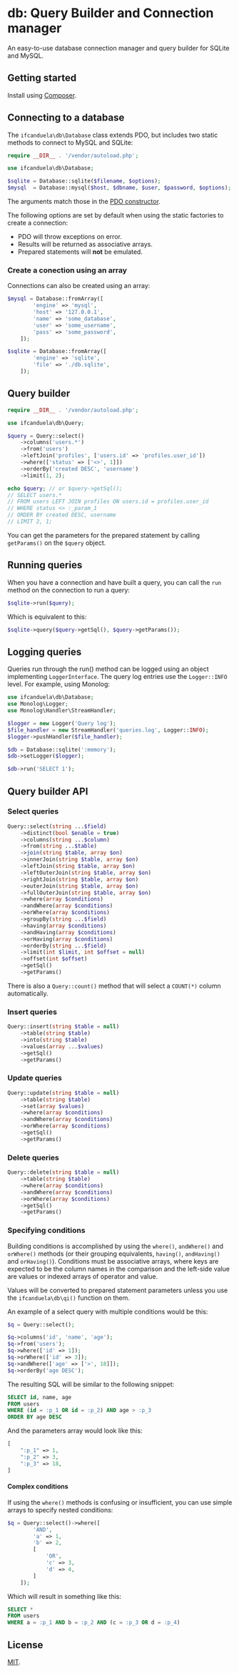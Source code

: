 # db: Query Builder and Connection manager

An easy-to-use database connection manager and query builder for SQLite and MySQL.

## Getting started

Install using [Composer](https://getcomposer.org).

## Connecting to a database

The `ifcanduela\db\Database` class extends PDO, but includes two static methods to connect
to MySQL and SQLite:

```php
require __DIR__ . '/vendor/autoload.php';

use ifcanduela\db\Database;

$sqlite = Database::sqlite($filename, $options);
$mysql  = Database::mysql($host, $dbname, $user, $password, $options);
```

The arguments match those in the [PDO constructor](http://php.net/manual/en/pdo.construct.php).

The following options are set by default when using the static factories to create a connection:

- PDO will throw exceptions on error.
- Results will be returned as associative arrays.
- Prepared statements will **not** be emulated.

### Create a conection using an array

Connections can also be created using an array:

```php
$mysql = Database::fromArray([
        'engine' => 'mysql',
        'host' => '127.0.0.1',
        'name' => 'some_database',
        'user' => 'some_username',
        'pass' => 'some_password',
    ]);

$sqlite = Database::fromArray([
        'engine' => 'sqlite',
        'file' => './db.sqlite',
    ]);

```

## Query builder

```php
require __DIR__ . '/vendor/autoload.php';

use ifcanduela\db\Query;

$query = Query::select()
    ->columns('users.*')
    ->from('users')
    ->leftJoin('profiles', ['users.id' => 'profiles.user_id'])
    ->where(['status' => ['<>', 1]])
    ->orderBy('created DESC', 'username')
    ->limit(1, 2);

echo $query; // or $query->getSql();
// SELECT users.*
// FROM users LEFT JOIN profiles ON users.id = profiles.user_id
// WHERE status <> :_param_1
// ORDER BY created DESC, username
// LIMIT 2, 1;
```

You can get the parameters for the prepared statement by calling `getParams()` on the `$query`
object.

## Running queries

When you have a connection and have built a query, you can call the `run` method on the connection
to run a query:

```php
$sqlite->run($query);
```

Which is equivalent to this:

```php
$sqlite->query($query->getSql(), $query->getParams());
```

## Logging queries

Queries run through the run() method can be logged using an object implementing `LoggerInterface`.
The query log entries use the `Logger::INFO` level. For example, using Monolog:

```php
use ifcanduela\db\Database;
use Monolog\Logger;
use Monolog\Handler\StreamHandler;

$logger = new Logger('Query log');
$file_handler = new StreamHandler('queries.log', Logger::INFO);
$logger->pushHandler($file_handler);

$db = Database::sqlite(':memory');
$db->setLogger($logger);

$db->run('SELECT 1');
```

## Query builder API

### Select queries

```php
Query::select(string ...$field)
    ->distinct(bool $enable = true)
    ->columns(string ...$column)
    ->from(string ...$table)
    ->join(string $table, array $on)
    ->innerJoin(string $table, array $on)
    ->leftJoin(string $table, array $on)
    ->leftOuterJoin(string $table, array $on)
    ->rightJoin(string $table, array $on)
    ->outerJoin(string $table, array $on)
    ->fullOuterJoin(string $table, array $on)
    ->where(array $conditions)
    ->andWhere(array $conditions)
    ->orWhere(array $conditions)
    ->groupBy(string ...$field)
    ->having(array $conditions)
    ->andHaving(array $conditions)
    ->orHaving(array $conditions)
    ->orderBy(string ...$field)
    ->limit(int $limit, int $offset = null)
    ->offset(int $offset)
    ->getSql()
    ->getParams()
```

There is also a `Query::count()`  method that will select a `COUNT(*)` column 
automatically.

### Insert queries

```php
Query::insert(string $table = null)
    ->table(string $table)
    ->into(string $table)
    ->values(array ...$values)
    ->getSql()
    ->getParams()
```

### Update queries

```php
Query::update(string $table = null)
    ->table(string $table)
    ->set(array $values)
    ->where(array $conditions)
    ->andWhere(array $conditions)
    ->orWhere(array $conditions)
    ->getSql()
    ->getParams()
```

### Delete queries

```php
Query::delete(string $table = null)
    ->table(string $table)
    ->where(array $conditions)
    ->andWhere(array $conditions)
    ->orWhere(array $conditions)
    ->getSql()
    ->getParams()
```

### Specifying conditions

Building conditions is accomplished by using the `where()`, `andWhere()` and `orWhere()` 
methods (or their grouping equivalents, `having()`, `andHaving()` and `orHaving()`). 
Conditions must be associative arrays, where keys are expected to be the column names 
in the comparison and the left-side value are values or indexed arrays of operator and 
value.

Values will be converted to prepared statement parameters unless you use the 
`ifcanduela\db\qi()` function on them.

An example of a select query with multiple conditions would be this:

```php
$q = Query::select();

$q->columns('id', 'name', 'age');
$q->from('users');
$q->where(['id' => 1]);
$q->orWhere(['id' => 3]);
$q->andWhere(['age' => ['>', 18]]);
$q->orderBy('age DESC');
```

The resulting SQL will be similar to the following snippet:

```sql
SELECT id, name, age 
FROM users 
WHERE (id = :p_1 OR id = :p_2) AND age > :p_3
ORDER BY age DESC
```

And the parameters array would look like this:

```php
[
    ":p_1" => 1,
    ":p_2" => 3,
    ":p_3" => 18,
]
```

#### Complex conditions

If using the `where()` methods is confusing or insufficient, you can use simple arrays
to specify nested conditions:

```php
$q = Query::select()->where([
        'AND',
        'a' => 1,
        'b' => 2,
        [
            'OR',
            'c' => 3,
            'd' => 4,
        ]
    ]);
```

Which will result in something like this:

```sql
SELECT *
FROM users 
WHERE a = :p_1 AND b = :p_2 AND (c = :p_3 OR d = :p_4)
```

## License

[MIT](LICENSE).
